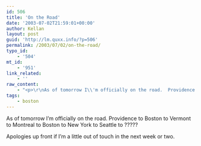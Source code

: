```yaml
---
id: 506
title: 'On the Road'
date: '2003-07-02T21:59:01+00:00'
author: Kellan
layout: post
guid: 'http://lm.quxx.info/?p=506'
permalink: /2003/07/02/on-the-road/
typo_id:
    - '504'
mt_id:
    - '951'
link_related:
    - ''
raw_content:
    - "<p>\r\nAs of tomorrow I\\'m officially on the road.  Providence to Boston to Vermont to Montreal to Boston to New York to Seattle to ?????\r\n</p>\r\n<p>\r\nApologies up front if I\\'m a little out of touch in the next week or two.\r\n</p>"
tags:
    - boston
---
```


As of tomorrow I’m officially on the road. Providence to Boston to Vermont to Montreal to Boston to New York to Seattle to ?????

Apologies up front if I’m a little out of touch in the next week or two.